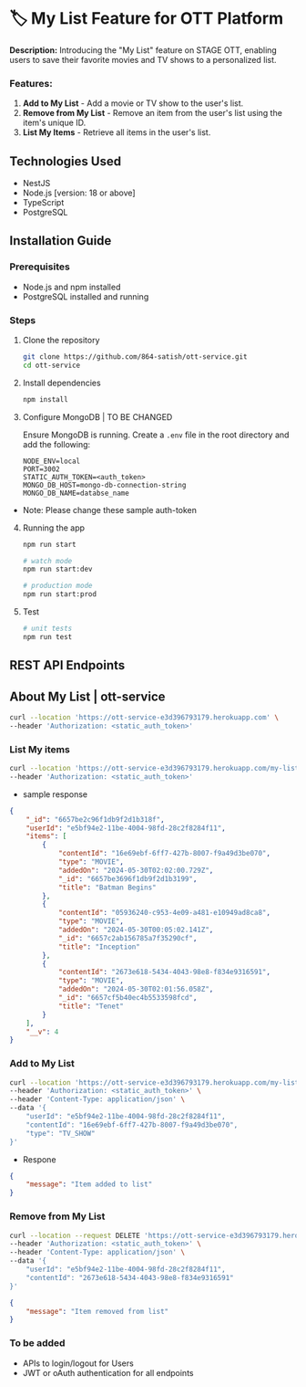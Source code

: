 # 🏷️ My List Feature for OTT Platform

**Description:**
Introducing the "My List" feature on STAGE OTT, enabling users to save their favorite movies and TV shows to a personalized list.


### Features: 

1. **Add to My List** - Add a movie or TV show to the user's list. 
2. **Remove from My List** - Remove an item from the user's list using the item's unique ID.
3. **List My Items** - Retrieve all items in the user's list.

## Technologies Used

- NestJS
- Node.js [version: 18 or above]
- TypeScript
- PostgreSQL

## Installation Guide

### Prerequisites

- Node.js and npm installed
- PostgreSQL installed and running

### Steps

1. Clone the repository
    ```bash
    git clone https://github.com/864-satish/ott-service.git
    cd ott-service
    ```

2. Install dependencies
    ```bash
    npm install
    ```

3. Configure MongoDB | TO BE CHANGED

   Ensure MongoDB is running. Create a `.env` file in the root directory and add the following:
    ```env
    NODE_ENV=local
    PORT=3002
    STATIC_AUTH_TOKEN=<auth_token>
    MONGO_DB_HOST=mongo-db-connection-string
    MONGO_DB_NAME=databse_name
    ```
- Note: Please change these sample auth-token

4. Running the app
    ```bash
    npm run start

    # watch mode
    npm run start:dev

    # production mode
    npm run start:prod
    ```
5. Test
    ```bash
    # unit tests
    npm run test
    ```

## REST API Endpoints 

## About My List | ott-service

```bash
curl --location 'https://ott-service-e3d396793179.herokuapp.com' \
--header 'Authorization: <static_auth_token>'
```

### List My items
```bash
curl --location 'https://ott-service-e3d396793179.herokuapp.com/my-list/e5bf94e2-11be-4004-98fd-28c2f8284f11' \
--header 'Authorization: <static_auth_token>'
```

- sample response
```JSON
{
    "_id": "6657be2c96f1db9f2d1b318f",
    "userId": "e5bf94e2-11be-4004-98fd-28c2f8284f11",
    "items": [
        {
            "contentId": "16e69ebf-6ff7-427b-8007-f9a49d3be070",
            "type": "MOVIE",
            "addedOn": "2024-05-30T02:02:00.729Z",
            "_id": "6657be3696f1db9f2d1b3199",
            "title": "Batman Begins"
        },
        {
            "contentId": "05936240-c953-4e09-a481-e10949ad8ca8",
            "type": "MOVIE",
            "addedOn": "2024-05-30T00:05:02.141Z",
            "_id": "6657c2ab156785a7f35290cf",
            "title": "Inception"
        },
        {
            "contentId": "2673e618-5434-4043-98e8-f834e9316591",
            "type": "MOVIE",
            "addedOn": "2024-05-30T02:01:56.058Z",
            "_id": "6657cf5b40ec4b5533598fcd",
            "title": "Tenet"
        }
    ],
    "__v": 4
}
```

### Add to My List

```bash
curl --location 'https://ott-service-e3d396793179.herokuapp.com/my-list/' \
--header 'Authorization: <static_auth_token>' \
--header 'Content-Type: application/json' \
--data '{
    "userId": "e5bf94e2-11be-4004-98fd-28c2f8284f11",
    "contentId": "16e69ebf-6ff7-427b-8007-f9a49d3be070",
    "type": "TV_SHOW"
}'
```
- Respone
```JSON
{
    "message": "Item added to list"
}
```

### Remove from My List

```bash
curl --location --request DELETE 'https://ott-service-e3d396793179.herokuapp.com/my-list/' \
--header 'Authorization: <static_auth_token>' \
--header 'Content-Type: application/json' \
--data '{
    "userId": "e5bf94e2-11be-4004-98fd-28c2f8284f11",
    "contentId": "2673e618-5434-4043-98e8-f834e9316591"
}'
```
```JSON
{
    "message": "Item removed from list"
}
```

### To be added
- APIs to login/logout for Users 
- JWT or oAuth authentication for all endpoints
